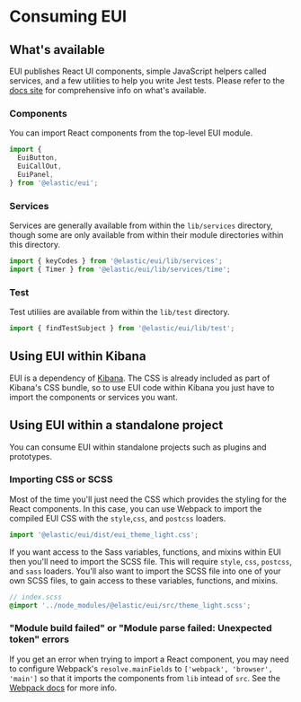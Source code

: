 # Consuming EUI

## What's available

EUI publishes React UI components, simple JavaScript helpers called services, and a few utilities to help you write Jest tests. Please refer to the [docs site](https://elastic.github.io/eui) for comprehensive info on what's available.

### Components

You can import React components from the top-level EUI module.

```js
import {
  EuiButton,
  EuiCallOut,
  EuiPanel,
} from '@elastic/eui';
```

### Services

Services are generally available from within the `lib/services` directory, though some are only available from within their module directories within this directory.

```js
import { keyCodes } from '@elastic/eui/lib/services';
import { Timer } from '@elastic/eui/lib/services/time';
```

### Test

Test utiliies are available from within the `lib/test` directory.

```js
import { findTestSubject } from '@elastic/eui/lib/test';
```

## Using EUI within Kibana

EUI is a dependency of [Kibana](https://www..github.com/elastic/kibana). The CSS is already included as part of Kibana's CSS bundle, so to use EUI code within Kibana you just have to import the components or services you want.

## Using EUI within a standalone project

You can consume EUI within standalone projects such as plugins and prototypes.

### Importing CSS or SCSS

Most of the time you'll just need the CSS which provides the styling for the React components. In this case, you can use Webpack to import the compiled EUI CSS with the `style`,`css`, and `postcss` loaders.

```js
import '@elastic/eui/dist/eui_theme_light.css';
```

If you want access to the Sass variables, functions, and mixins within EUI then you'll need to import the SCSS file. This will require `style`, `css`, `postcss`, and `sass` loaders. You'll also want to import the SCSS file into one of your own SCSS files, to gain access to these variables, functions, and mixins.

```scss
// index.scss
@import '../node_modules/@elastic/eui/src/theme_light.scss';
```

### "Module build failed" or "Module parse failed: Unexpected token" errors

If you get an error when trying to import a React component, you may need to configure Webpack's `resolve.mainFields` to `['webpack', 'browser', 'main']` so that it imports the components from `lib` intead of `src`. See the [Webpack docs](https://webpack.js.org/configuration/resolve/#resolve-mainfields) for more info.
